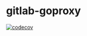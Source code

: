 # gitlab-goproxy

[![codecov](https://codecov.io/gh/jacexh/gitlab-goproxy/branch/master/graph/badge.svg?token=6CFJfOs72J)](https://codecov.io/gh/jacexh/gitlab-goproxy)